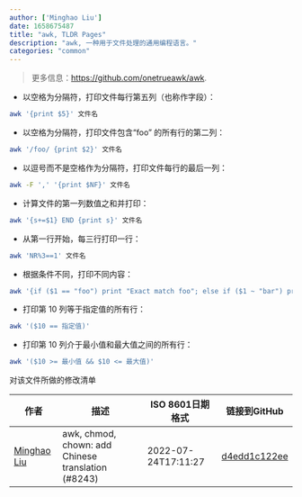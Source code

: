 ```yaml
---
author: ['Minghao Liu']
date: 1658675487
title: "awk, TLDR Pages"
description: "awk, 一种用于文件处理的通用编程语言。"
categories: "common"
---
```

> 更多信息：<https://github.com/onetrueawk/awk>.

- 以空格为分隔符，打印文件每行第五列（也称作字段）：

```bash
awk '{print $5}' 文件名
```

- 以空格为分隔符，打印文件包含“foo” 的所有行的第二列：

```bash
awk '/foo/ {print $2}' 文件名
```

- 以逗号而不是空格作为分隔符，打印文件每行的最后一列：

```bash
awk -F ',' '{print $NF}' 文件名
```

- 计算文件的第一列数值之和并打印：

```bash
awk '{s+=$1} END {print s}' 文件名
```

- 从第一行开始，每三行打印一行：

```bash
awk 'NR%3==1' 文件名
```

- 根据条件不同，打印不同内容：

```bash
awk '{if ($1 == "foo") print "Exact match foo"; else if ($1 ~ "bar") print "Partial match bar"; else print "Baz"}' 文件名
```

- 打印第 10 列等于指定值的所有行：

```bash
awk '($10 == 指定值)'
```

- 打印第 10 列介于最小值和最大值之间的所有行：

```bash
awk '($10 >= 最小值 && $10 <= 最大值)'
```
对该文件所做的修改清单


作者 | 描述 | ISO 8601日期格式 | 链接到GitHub
------|-----|-----|-----
[Minghao Liu](mailto:HugueLiu@users.noreply.github.com) | awk, chmod, chown: add Chinese translation (#8243) | 2022-07-24T17:11:27 | [d4edd1c122ee](https://github.com/tldr-pages/tldr/commit/d4edd1c122ee5843037ccb1cb50205bcd4ca7711)


